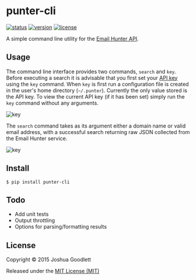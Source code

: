 # punter-cli

[![status][1]][2]
[![version][3]][4]
[![license][5]][6]

A simple command line utility for the [Email Hunter API](https://emailhunter.co/api).

## Usage

The command line interface provides two commands, `search` and `key`. Before executing a search it is advisable that you first set your [API key](](https://emailhunter.co/users/sign_up)) using the `key` command. When `key` is first run a configuration file is created in the user's home directory (`~/.punter`). Currently the only value stored is the API key. To view the current API key (if it has been set) simply run the `key` command without any arguments.

![key][7]

The `search` command takes as its argument either a domain name or valid email address, with a successful search returning raw JSON collected from the Email Hunter service. 

![key][8]



## Install

    $ pip install punter-cli

## Todo

- Add unit tests
- Output throttling 
- Options for parsing/formatting results

## License

Copyright &copy; 2015 Joshua Goodlett

Released under the [MIT License (MIT)](https://github.com/jgoodlet/punter-cli/blob/master/LICENSE)


[1]: https://img.shields.io/travis/jgoodlet/punter-cli.svg
[2]: https://travis-ci.org/jgoodlet/punter-cli.svg
[3]: https://img.shields.io/pypi/v/punter-cli.svg
[4]: https://pypi.python.org/pypi/punter-cli
[5]: https://img.shields.io/pypi/l/punter-cli.svg
[6]: https://pypi.python.org/pypi/punter-cli
[7]: assets/key.png
[8]: assets/screenshot.png